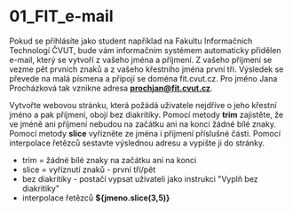 # 01_FIT_e-mail

Pokud se přihlásíte jako student například na Fakultu Informačních Technologí ČVUT, bude vám informačním systémem automaticky přidělen e-mail, který se vytvoří z vašeho jména a příjmení. Z vašeho příjmení se vezme pět prvních znaků a z vašeho křestního jména první tři. Výsledek se převede na malá písmena a připojí se doména fit.cvut.cz. Pro jméno Jana Procházková tak vznikne adresa **prochjan@fit.cvut.cz**.

Vytvořte webovou stránku, která požádá uživatele nejdříve o jeho křestní jméno a pak příjmení, obojí bez diakritiky. Pomocí metody **trim** zajistěte, že ve jméně ani příjmení nebudou na začátku ani na konci žádné bílé znaky. Pomocí metody **slice** vyřízněte ze jména i příjmení příslušné části. Pomocí interpolace řetězců sestavte výslednou adresu a vypište ji do stránky.


- trim = žádné bílé znaky na začátku ani na konci
- slice = vyříznutí znaků - první tři/pět
- bez diakritiky - postačí vypsat uživateli jako instrukci "Vyplň bez diakritiky"
- interpolace řetězců **${jmeno.slice(3,5)}**